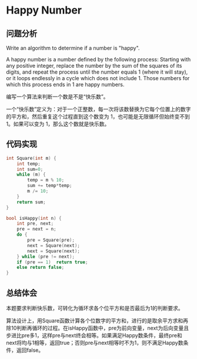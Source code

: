 #  Happy Number

## 问题分析
Write an algorithm to determine if a number is "happy".

A happy number is a number defined by the following process: Starting with any positive integer, replace the number by the sum of the squares of its digits, and repeat the process until the number equals 1 (where it will stay), or it loops endlessly in a cycle which does not include 1. Those numbers for which this process ends in 1 are happy numbers.

编写一个算法来判断一个数是不是“快乐数”。

一个“快乐数”定义为：对于一个正整数，每一次将该数替换为它每个位置上的数字的平方和，然后重复这个过程直到这个数变为 1，也可能是无限循环但始终变不到 1。如果可以变为 1，那么这个数就是快乐数。


## 代码实现
``` C
int Square(int m) {
    int temp;
    int sum=0;
    while (m) {
        temp = m % 10;
        sum += temp*temp;
        m /= 10;
    }
    return sum;
}

bool isHappy(int n) {
    int pre, next;
    pre = next = n;
    do {
        pre = Square(pre);
        next = Square(next);
        next = Square(next);
    } while (pre != next);
    if (pre == 1)  return true;
    else return false;
}
```

## 总结体会

本题要求判断快乐数，可转化为循环求各个位平方和是否最后为1的判断要求。

算法设计上，用Square函数计算各个位数字的平方和，进行的是取余平方求和再除10判断再循环的过程。在isHappy函数中，pre为前向变量，next为后向变量且步进比pre多1，这样pre与next终会相等。如果满足Happy数条件，最终pre和next将均与1相等，返回true；否则pre与next相等时不为1，则不满足Happy数条件，返回false。